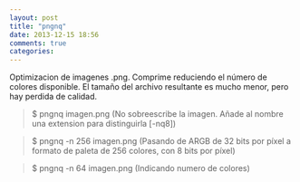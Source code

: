 ```yaml
---
layout: post
title: "pngnq"
date: 2013-12-15 18:56
comments: true
categories: 
---
```

Optimizacion de imagenes .png. Comprime reduciendo el número de colores disponible. El tamaño del archivo resultante es mucho menor, pero hay perdida de calidad.

>$ pngnq imagen.png (No sobreescribe la imagen. Añade al nombre una extension para distinguirla [-nq8])

>$ pngnq -n 256 imagen.png (Pasando de ARGB de 32 bits por píxel a formato de paleta de 256 colores, con 8 bits por píxel)

>$ pngnq -n 64 imagen.png (Indicando numero de colores)


